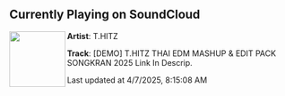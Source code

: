 ## Currently Playing on SoundCloud

[<img align="left" width="100" src="https://i1.sndcdn.com/artworks-Q31XMmPbzRZ34NTQ-nhfbGw-t500x500.png">](https://soundcloud.com/t_hitz-dj-thailand/demo-thitz-thai-edm-mashup-edit-pack-songkran-2025-link-in-descrip)

**Artist**: T.HITZ 

**Track**: [DEMO] T.HITZ THAI EDM MASHUP & EDIT PACK SONGKRAN 2025 Link In Descrip.

Last updated at 4/7/2025, 8:15:08 AM

